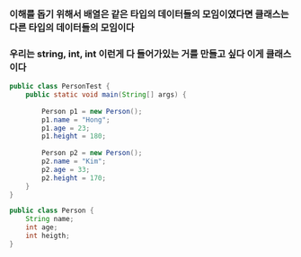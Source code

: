 ### 이해를 돕기 위해서 배열은 같은 타입의 데이터들의 모임이였다면 클래스는 다른 타입의 데이터들의 모임이다

### 우리는 string, int, int 이런게 다 들어가있는 거를 만들고 싶다 이게 클래스이다  

```java
public class PersonTest {
    public static void main(String[] args) {
        
        Person p1 = new Person();
        p1.name = "Hong";
        p1.age = 23;
        p1.height = 180;
        
        Person p2 = new Person();
        p2.name = "Kim";
        p2.age = 33;
        p2.height = 170;
    }
}

public class Person {
    String name;
    int age;
    int heigth;
}
```

